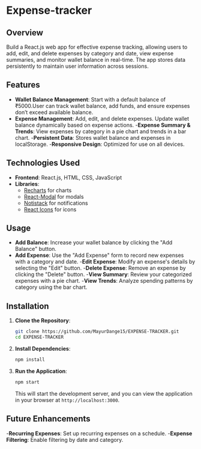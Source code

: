 # Expense-tracker

## Overview

Build a React.js web app for effective expense tracking, allowing users to add, edit, and delete expenses by category and date, view expense summaries, and monitor wallet balance in real-time. The app stores data persistently to maintain user information across sessions.

## Features

- **Wallet Balance Management**: Start with a default balance of ₹5000.User can track wallet balance, add funds, and ensure expenses don’t exceed available balance.
- **Expense Management**: Add, edit, and delete expenses. Update wallet balance dynamically based on expense actions.
-**Expense Summary & Trends**: View expenses by category in a pie chart and trends in a bar chart.
-**Persistent Data**: Stores wallet balance and expenses in localStorage.
-**Responsive Design**: Optimized for use on all devices.

## Technologies Used

- **Frontend**: React.js, HTML, CSS, JavaScript
- **Libraries**:
  - [Recharts](https://recharts.org/en-US) for charts
  - [React-Modal](https://reactcommunity.org/react-modal/) for modals
  - [Notistack](https://notistack.com/getting-started) for notifications
  - [React Icons](https://react-icons.github.io/react-icons/) for icons

## Usage

- **Add Balance**: Increase your wallet balance by clicking the "Add Balance" button.<br>
- **Add Expense**: Use the "Add Expense" form to record new expenses with a category and date.
-**Edit Expense**: Modify an expense's details by selecting the "Edit" button.
-**Delete Expense**: Remove an expense by clicking the "Delete" button.
-**View Summary**: Review your categorized expenses with a pie chart.
-**View Trends**: Analyze spending patterns by category using the bar chart.

 ## Installation

1. **Clone the Repository**:

   ```bash
   git clone https://github.com/MayurDange15/EXPENSE-TRACKER.git
   cd EXPENSE-TRACKER
   ```

2. **Install Dependencies**:

   ```bash
   npm install
   ```

3. **Run the Application**:

   ```bash
   npm start
   ```

   This will start the development server, and you can view the application in your browser at `http://localhost:3000`.
   
## Future Enhancements

-**Recurring Expenses**: Set up recurring expenses on a schedule.
-**Expense Filtering**: Enable filtering by date and category.
